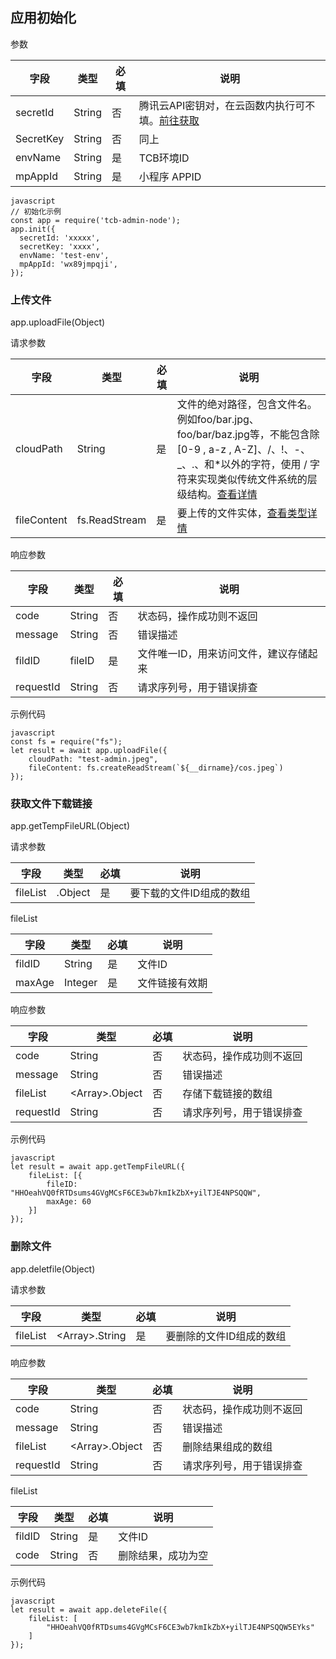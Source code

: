 ## 应用初始化
参数

| 字段 | 类型 | 必填 | 说明
| --- | --- | --- | --- |
| secretId | String | 否 | 腾讯云API密钥对，在云函数内执行可不填。[前往获取](https://console.cloud.tencent.com/cam/capi)
| SecretKey | String | 否 |  同上
| envName | String | 是 | TCB环境ID
| mpAppId | String | 是 | 小程序 APPID

```
javascript
// 初始化示例
const app = require('tcb-admin-node');
app.init({
  secretId: 'xxxxx',
  secretKey: 'xxxx',
  envName: 'test-env',
  mpAppId: 'wx89jmpqji',
});
```

### 上传文件 
app.uploadFile(Object)

请求参数

| 字段 | 类型 | 必填 | 说明
| --- | --- | --- | --- |
| cloudPath | String | 是 | 文件的绝对路径，包含文件名。例如foo/bar.jpg、foo/bar/baz.jpg等，不能包含除[0-9 , a-z , A-Z]、/、!、-、_、.、和*以外的字符，使用 / 字符来实现类似传统文件系统的层级结构。[查看详情](https://cloud.tencent.com/document/product/436/13324)
| fileContent | fs.ReadStream | 是 | 要上传的文件实体，[查看类型详情](https://nodejs.org/api/stream.html#stream_class_stream_readable)

响应参数

| 字段 | 类型 | 必填 | 说明
| --- | --- | --- | --- |
| code | String | 否 | 状态码，操作成功则不返回
| message | String | 否 | 错误描述
| fildID | fileID | 是 | 文件唯一ID，用来访问文件，建议存储起来
| requestId | String | 否 | 请求序列号，用于错误排查

示例代码
```
javascript
const fs = require("fs");
let result = await app.uploadFile({
    cloudPath: "test-admin.jpeg",
    fileContent: fs.createReadStream(`${__dirname}/cos.jpeg`)
});
```

### 获取文件下载链接
app.getTempFileURL(Object)

请求参数

| 字段 | 类型 | 必填 | 说明
| --- | --- | --- | --- |
| fileList | <Array>.Object | 是 | 要下载的文件ID组成的数组

fileList

| 字段 | 类型 | 必填 | 说明
| --- | --- | --- | --- |
| fildID | String | 是 | 文件ID
| maxAge | Integer | 是 | 文件链接有效期

响应参数

| 字段 | 类型 | 必填 | 说明
| --- | --- | --- | --- |
| code | String | 否 | 状态码，操作成功则不返回
| message | String | 否 | 错误描述
| fileList | \<Array>.Object | 否 | 存储下载链接的数组
| requestId | String | 否 | 请求序列号，用于错误排查

示例代码
```
javascript
let result = await app.getTempFileURL({
    fileList: [{
        fileID: "HHOeahVQ0fRTDsums4GVgMCsF6CE3wb7kmIkZbX+yilTJE4NPSQQW",
        maxAge: 60
    }]
});
```

### 删除文件
app.deletfile(Object)

请求参数

| 字段 | 类型 | 必填 | 说明
| --- | --- | --- | --- |
| fileList | \<Array>.String | 是 | 要删除的文件ID组成的数组

响应参数

| 字段 | 类型 | 必填 | 说明
| --- | --- | --- | --- |
| code | String | 否 | 状态码，操作成功则不返回
| message | String | 否 | 错误描述
| fileList | \<Array>.Object | 否 | 删除结果组成的数组
| requestId | String | 否 | 请求序列号，用于错误排查

fileList

| 字段 | 类型 | 必填 | 说明
| --- | --- | --- | --- |
| fildID | String | 是 | 文件ID
| code | String | 否 | 删除结果，成功为空

示例代码
```
javascript
let result = await app.deleteFile({
    fileList: [
        "HHOeahVQ0fRTDsums4GVgMCsF6CE3wb7kmIkZbX+yilTJE4NPSQQW5EYks"
    ]
});
```
